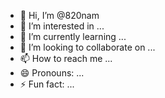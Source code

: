 - 👋 Hi, I’m @820nam
- 👀 I’m interested in ...
- 🌱 I’m currently learning ...
- 💞️ I’m looking to collaborate on ...
- 📫 How to reach me ...
- 😄 Pronouns: ...
- ⚡ Fun fact: ...

<!---
820nam/820nam is a ✨ special ✨ repository because its `README.md` (this file) appears on your GitHub profile.
You can click the Preview link to take a look at your changes.
--->
